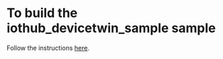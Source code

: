 # To build the iothub_devicetwin_sample sample

Follow the instructions [here](../../../../../doc/get_started/mbed-freescale-k64f-c.md).